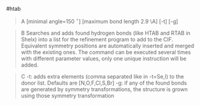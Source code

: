 #htab


>A [minimal angle=150 $^\circ$] [maximum bond length 2.9 \\A] [-t] [-g]

>B Searches and adds found hydrogen bonds (like HTAB and RTAB in Shelx) into a list for the refinement program to add to the CIF. Equivalent symmetry positions are automatically inserted and merged with the existing ones. The command can be executed several times with different parameter values, only one unique instruction will be added. 

>C -t: adds extra elements (comma separated like in -t=Se,I) to the donor list. Defaults are [N,O,F,Cl,S,Br]
-g: if any of the found bonds are generated by symmetry transformations, the structure is grown using those symmetry transformation
